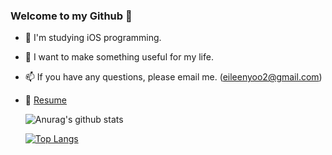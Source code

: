 ### Welcome to my Github 👋

- 🌱 I'm studying iOS programming.
- 🚀 I want to make something useful for my life.
- 📫 If you have any questions, please email me. (eileenyoo2@gmail.com)
- 🔖  [Resume](https://www.notion.so/179064d4cbbf498f83120965ba531d51)

  ![Anurag's github stats](https://github-readme-stats.vercel.app/api?username=sapere4ude&show_icons=true)


  [![Top Langs](https://github-readme-stats.vercel.app/api/top-langs/?username=sapere4ude&layout=compact)](https://github.com/anuraghazra/github-readme-stats)
